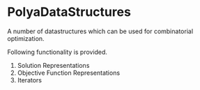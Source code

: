 # PolyaDataStructures

A number of datastructures which can be used for combinatorial optimization.

Following functionality is provided.
1. Solution Representations
2. Objective Function Representations
3. Iterators